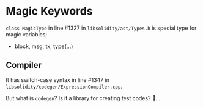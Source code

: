 # Magic Keywords
```class MagicType``` in line #1327 in ```libsolidity/ast/Types.h``` is special type for magic variables;
* block, msg, tx, type(…)

## Compiler
It has switch-case syntax in line #1347 in ```libsolidity/codegen/ExpressionCompiler.cpp```.

But what is ```codegen```? Is it a library for creating test codes? 🤔...
